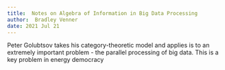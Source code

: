 ```yaml
---
title:  Notes on Algebra of Information in Big Data Processing
author:  Bradley Venner
date: 2021 Jul 21
---
```


Peter Golubtsov takes his category-theoretic model and applies is to an extremely important problem - the parallel processing of big data. This is a key problem in energy democracy